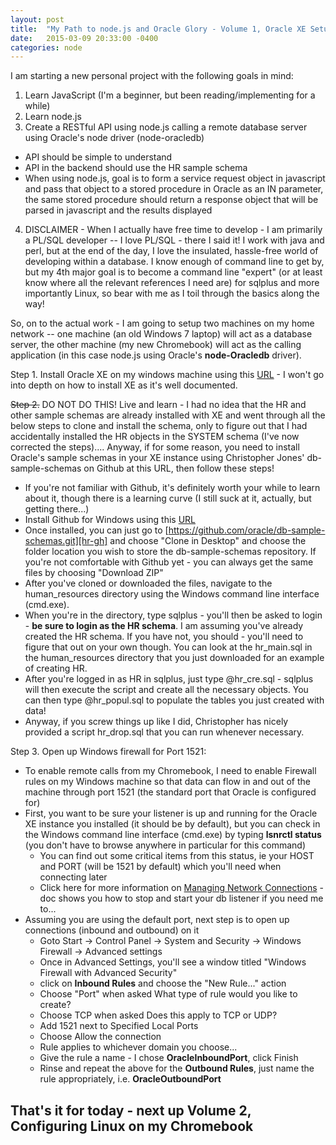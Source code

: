 ```yaml
---
layout: post
title:  "My Path to node.js and Oracle Glory - Volume 1, Oracle XE Setup on Windows machine"
date:   2015-03-09 20:33:00 -0400
categories: node
---
```

I am starting a new personal project with the following goals in mind:

1. Learn JavaScript (I'm a beginner, but been reading/implementing for a while)
2. Learn node.js
3. Create a RESTful API using node.js calling a remote database server using Oracle's node driver (node-oracledb)
  * API should be simple to understand
  * API in the backend should use the HR sample schema
  * When using node.js, goal is to form a service request object in javascript and pass that object to a stored procedure in Oracle as an IN parameter, the same stored procedure should return a response object that will be parsed in javascript and the results displayed
4. DISCLAIMER - When I actually have free time to develop - I am primarily a PL/SQL developer -- I love PL/SQL - there I said it!  I work with java and perl, but at the end of the day, I love the insulated, hassle-free world of developing within a database.  I know enough of command line to get by, but my 4th major goal is to become a command line "expert" (or at least know where all the relevant references I need are) for sqlplus and more importantly Linux, so bear with me as I toil through the basics along the way!

So, on to the actual work - I am going to setup two machines on my home network -- one machine (an old Windows 7 laptop) will act as a database server, the other machine (my new Chromebook) will act as the calling application (in this case node.js using Oracle's **node-Oracledb** driver).

Step 1.  Install Oracle XE on my windows machine using this [URL][xe-dl] - I won't go into depth on how to install XE as it's well documented.

~~Step 2.~~ DO NOT DO THIS!  Live and learn - I had no idea that the HR and other sample schemas are already installed with XE and went through all the below steps to clone and install the schema, only to figure out that I had accidentally installed the HR objects in the SYSTEM schema (I've now corrected the steps)....  Anyway, if for some reason, you need to install Oracle's sample schemas in your XE instance using Christopher Jones' db-sample-schemas on Github at this URL, then follow these steps!
- If you're not familiar with Github, it's definitely worth your while to learn about it, though there is a learning curve (I still suck at it, actually, but getting there...)
- Install Github for Windows using this [URL][gh-desktop]
- Once installed, you can just go to [https://github.com/oracle/db-sample-schemas.git][hr-gh] and choose "Clone in Desktop" and choose the folder location you wish to store the db-sample-schemas repository.  If you're not comfortable with Github yet - you can always get the same files by choosing "Download ZIP"
- After you've cloned or downloaded the files, navigate to the human_resources directory using the Windows command line interface (cmd.exe).
- When you're in the directory, type sqlplus - you'll then be asked to login - **be sure to login as the HR schema**.  I am assuming you've already created the HR schema.  If you have not, you should - you'll need to figure that out on your own though.  You can look at the hr_main.sql in the human_resources directory that you just downloaded for an example of creating HR.
- After you're logged in as HR in sqlplus, just type @hr_cre.sql - sqlplus will then execute the script and create all the necessary objects.  You can then type @hr_popul.sql to populate the tables you just created with data!
- Anyway, if you screw things up like I did, Christopher has nicely provided a script hr_drop.sql that you can run whenever necessary.

Step 3.  Open up Windows firewall for Port 1521:  
- To enable remote calls from my Chromebook, I need to enable Firewall rules on my Windows machine so that data can flow in and out of the machine through port 1521 (the standard port that Oracle is configured for)
- First, you want to be sure your listener is up and running for the Oracle XE instance you installed (it should be by default), but you can check in the Windows command line interface (cmd.exe) by typing **lsnrctl status** (you don't have to browse anywhere in particular for this command)
  - You can find out some critical items from this status, ie your HOST and PORT (will be 1521 by default) which you'll need when connecting later
  - Click here for more information on [Managing Network Connections][mnc] - doc shows you how to stop and start your db listener if you need me to...
- Assuming you are using the default port, next step is to open up connections (inbound and outbound) on it 
  - Goto Start -> Control Panel -> System and Security -> Windows Firewall -> Advanced settings
   - Once in Advanced Settings, you'll see a window titled "Windows Firewall with Advanced Security"
   - click on **Inbound Rules** and choose the "New Rule..." action
   - Choose "Port" when asked What type of rule would you like to create?
   - Choose TCP when asked Does this apply to TCP or UDP?
   - Add 1521 next to Specified Local Ports
   - Choose Allow the connection
   - Rule applies to whichever domain you choose...
   - Give the rule a name - I chose **OracleInboundPort**, click Finish
   - Rinse and repeat the above for the **Outbound Rules**, just name the rule appropriately, i.e. **OracleOutboundPort**

## That's it for today - next up Volume 2, Configuring Linux on my Chromebook

[xe-dl]:   http://www.oracle.com/technetwork/database/database-technologies/express-edition/downloads/index.html
[gh-desktop]: https://help.github.com/articles/getting-started-with-github-for-windows/
[hr-gh]:   https://github.com/oracle/db-sample-schemas.git
[mnc]:     http://docs.oracle.com/cd/E17781_01/server.112/e18804/network.htm#ADMQS162
